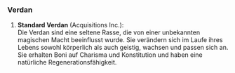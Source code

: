 
### **Verdan**

1. **Standard Verdan** (Acquisitions Inc.):  
   Die Verdan sind eine seltene Rasse, die von einer unbekannten magischen Macht beeinflusst wurde. Sie verändern sich im Laufe ihres Lebens sowohl körperlich als auch geistig, wachsen und passen sich an. Sie erhalten Boni auf Charisma und Konstitution und haben eine natürliche Regenerationsfähigkeit.